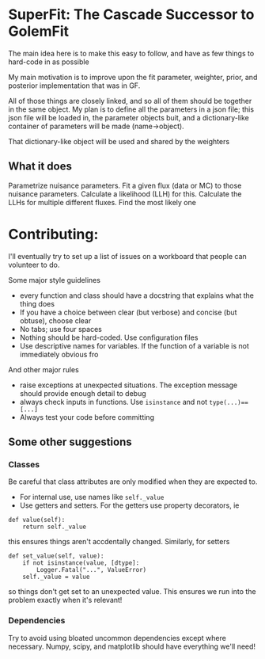 # SuperFit: The Cascade Successor to GolemFit

The main idea here is to make this easy to follow, and have as few things to hard-code in as possible

My main motivation is to improve upon the fit parameter, weighter, prior, and posterior implementation that was in GF.

All of those things are closely linked, and so all of them should be together in the same object. My plan is to define all the parameters in a json file; this json file will be loaded in, the parameter objects buit, and a dictionary-like container of parameters will be made (name->object).

That dictionary-like object will be used and shared by the weighters 

## What it does

Parametrize nuisance parameters. Fit a given flux (data or MC) to those nuisance parameters. Calculate a likelihood (LLH) for this.
Calculate the LLHs for multiple different fluxes.
Find the most likely one 

# Contributing:

I'll eventually try to set up a list of issues on a workboard that people can volunteer to do.

Some major style guidelines 
 - every function and class should have a docstring that explains what the thing does
 - If you have a choice between clear (but verbose) and concise (but obtuse), choose clear
 - No tabs; use four spaces
 - Nothing should be hard-coded. Use configuration files
 - Use descriptive names for variables. If the function of a variable is not immediately obvious fro

And other major rules
 - raise exceptions at unexpected situations. The exception message should provide enough detail to debug 
 - always check inputs in functions. Use `isinstance` and not `type(...)==[...]` 
 - Always test your code before committing 

## Some other suggestions

### Classes 

Be careful that class attributes are only modified when they are expected to. 
 - For internal use, use names like `self._value` 
 - Use getters and setters. For the getters use property decorators, ie 
```
def value(self):
    return self._value
```
this ensures things aren't accdentally changed. Similarly, for setters 
```
def set_value(self, value):
    if not isinstance(value, [dtype]:
        Logger.Fatal("...", ValueError)
    self._value = value 
```
so things don't get set to an unexpected value. This ensures we run into the problem exactly when it's relevant! 

### Dependencies

Try to avoid using bloated uncommon dependencies except where necessary. Numpy, scipy, and matplotlib should have everything we'll need! 
